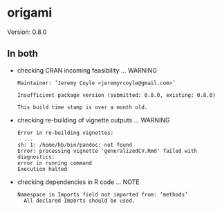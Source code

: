 # origami

Version: 0.8.0

## In both

*   checking CRAN incoming feasibility ... WARNING
    ```
    Maintainer: ‘Jeremy Coyle <jeremyrcoyle@gmail.com>’
    
    Insufficient package version (submitted: 0.8.0, existing: 0.8.0)
    
    This build time stamp is over a month old.
    ```

*   checking re-building of vignette outputs ... WARNING
    ```
    Error in re-building vignettes:
      ...
    sh: 1: /home/hb/bin/pandoc: not found
    Error: processing vignette 'generalizedCV.Rmd' failed with diagnostics:
    error in running command
    Execution halted
    ```

*   checking dependencies in R code ... NOTE
    ```
    Namespace in Imports field not imported from: ‘methods’
      All declared Imports should be used.
    ```

